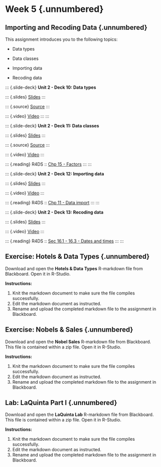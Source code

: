 # Week 5 {.unnumbered}

## Importing and Recoding Data {.unnumbered}

<p>

This assignment introduces you to the following topics:

-   Data types

-   Data classes

-   Importing data

-   Recoding data

::: {.slide-deck}
**Unit 2 - Deck 10: Data types**

::: {.slides}
[Slides](https://rstudio-education.github.io/datascience-box/course-materials/slides/u2-d10-data-types/u2-d10-data-types.html#1)
:::

::: {.source}
[Source](https://github.com/rstudio-education/datascience-box/tree/master/course-materials/slides/u2-d10-data-types)
:::

::: {.video}
[Video](https://youtu.be/WsxLbtWbEfc)
:::
:::

::: {.slide-deck}
**Unit 2 - Deck 11: Data classes**

::: {.slides}
[Slides](https://rstudio-education.github.io/datascience-box/course-materials/slides/u2-d11-data-classes/u2-d11-data-classes.html#1)
:::

::: {.source}
[Source](https://github.com/rstudio-education/datascience-box/tree/master/course-materials/slides/u2-d11-data-classes)
:::

::: {.video}
[Video](https://youtu.be/dozvSVQcqqg)
:::

::: {.reading}
R4DS :: [Chp 15 - Factors](https://r4ds.had.co.nz/factors.html)
:::
:::

::: {.slide-deck}
**Unit 2 - Deck 12: Importing data**

::: {.slides}
[Slides](https://rstudio-education.github.io/datascience-box/course-materials/slides/u2-d12-data-import/u2-d12-data-import.html#1)
:::

::: {.video}
[Video](https://youtu.be/tIMaRYiuEFA)
:::

::: {.reading}
R4DS :: [Chp 11 - Data import](https://r4ds.had.co.nz/data-import.html)
:::
:::

::: {.slide-deck}
**Unit 2 - Deck 13: Recoding data**

::: {.slides}
[Slides](https://rstudio-education.github.io/datascience-box/course-materials/slides/u2-d13-data-recode/u2-d13-data-recode.html#1)
:::

::: {.video}
[Video](https://youtu.be/O8qxV3N4D5Q)
:::

::: {.reading}
R4DS :: [Sec 16.1 - 16.3 - Dates and times](https://r4ds.had.co.nz/dates-and-times.html)
:::
:::

## Exercise: Hotels & Data Types {.unnumbered}

<p>

Download and open the **Hotels & Data Types** R-markdown file from Blackboard.
Open it in R-Studio.

**Instructions:**

1.  Knit the markdown document to make sure the file compiles successfully.
2.  Edit the markdown document as instructed.
3.  Rename and upload the completed markdown file to the assignment in Blackboard.

## Exercise: Nobels & Sales {.unnumbered}

<p>

Download and open the **Nobel Sales** R-markdown file from Blackboard.
This file is contained within a zip file.
Open it in R-Studio.

**Instructions:**

1.  Knit the markdown document to make sure the file compiles successfully.
2.  Edit the markdown document as instructed.
3.  Rename and upload the completed markdown file to the assignment in Blackboard.

## Lab: LaQuinta Part I {.unnumbered}

<p>

Download and open the **LaQuinta Lab** R-markdown file from Blackboard.
This file is contained within a zip file.
Open it in R-Studio.

**Instructions:**

1.  Knit the markdown document to make sure the file compiles successfully.
2.  Edit the markdown document as instructed.
3.  Rename and upload the completed markdown file to the assignment in Blackboard.
